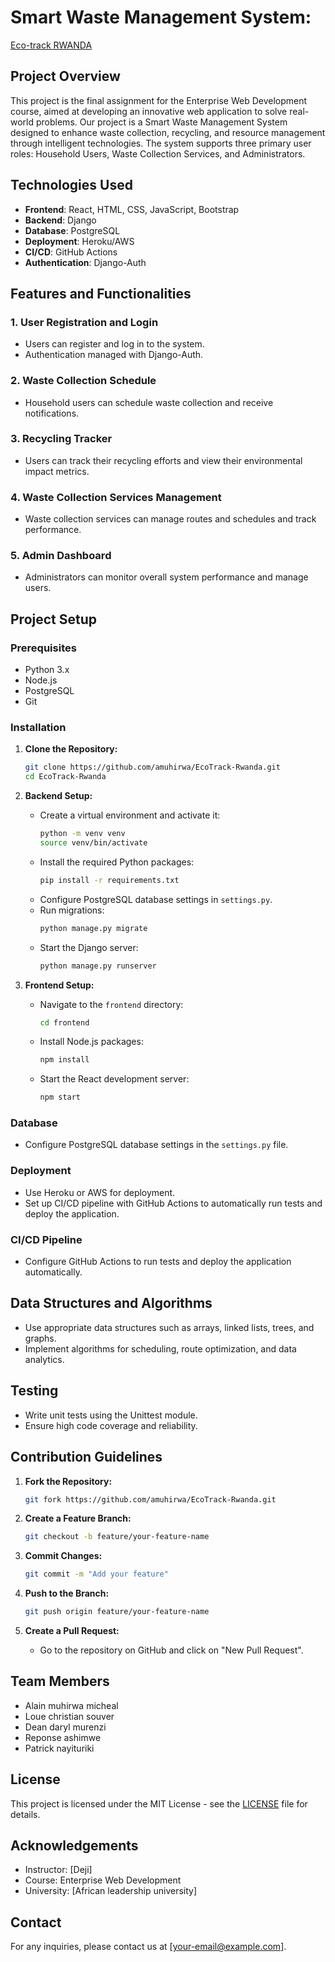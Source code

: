 # Smart Waste Management System:
<a href="https://main--eco-track-rw.netlify.app/">Eco-track RWANDA </a>

## Project Overview
This project is the final assignment for the Enterprise Web Development course, aimed at developing an innovative web application to solve real-world problems. Our project is a Smart Waste Management System designed to enhance waste collection, recycling, and resource management through intelligent technologies. The system supports three primary user roles: Household Users, Waste Collection Services, and Administrators.

## Technologies Used
- **Frontend**: React, HTML, CSS, JavaScript, Bootstrap
- **Backend**: Django
- **Database**: PostgreSQL
- **Deployment**: Heroku/AWS
- **CI/CD**: GitHub Actions
- **Authentication**: Django-Auth

## Features and Functionalities
### 1. User Registration and Login
- Users can register and log in to the system.
- Authentication managed with Django-Auth.

### 2. Waste Collection Schedule
- Household users can schedule waste collection and receive notifications.

### 3. Recycling Tracker
- Users can track their recycling efforts and view their environmental impact metrics.

### 4. Waste Collection Services Management
- Waste collection services can manage routes and schedules and track performance.

### 5. Admin Dashboard
- Administrators can monitor overall system performance and manage users.

## Project Setup

### Prerequisites
- Python 3.x
- Node.js
- PostgreSQL
- Git

### Installation

1. **Clone the Repository:**
   ```bash
   git clone https://github.com/amuhirwa/EcoTrack-Rwanda.git
   cd EcoTrack-Rwanda
   ```

2. **Backend Setup:**
   - Create a virtual environment and activate it:
     ```bash
     python -m venv venv
     source venv/bin/activate
     ```
   - Install the required Python packages:
     ```bash
     pip install -r requirements.txt
     ```
   - Configure PostgreSQL database settings in `settings.py`.
   - Run migrations:
     ```bash
     python manage.py migrate
     ```
   - Start the Django server:
     ```bash
     python manage.py runserver
     ```

3. **Frontend Setup:**
   - Navigate to the `frontend` directory:
     ```bash
     cd frontend
     ```
   - Install Node.js packages:
     ```bash
     npm install
     ```
   - Start the React development server:
     ```bash
     npm start
     ```

### Database
- Configure PostgreSQL database settings in the `settings.py` file.

### Deployment
- Use Heroku or AWS for deployment.
- Set up CI/CD pipeline with GitHub Actions to automatically run tests and deploy the application.

### CI/CD Pipeline
- Configure GitHub Actions to run tests and deploy the application automatically.

## Data Structures and Algorithms
- Use appropriate data structures such as arrays, linked lists, trees, and graphs.
- Implement algorithms for scheduling, route optimization, and data analytics.

## Testing
- Write unit tests using the Unittest module.
- Ensure high code coverage and reliability.

## Contribution Guidelines
1. **Fork the Repository:**
   ```bash
   git fork https://github.com/amuhirwa/EcoTrack-Rwanda.git
   ```

2. **Create a Feature Branch:**
   ```bash
   git checkout -b feature/your-feature-name
   ```

3. **Commit Changes:**
   ```bash
   git commit -m "Add your feature"
   ```

4. **Push to the Branch:**
   ```bash
   git push origin feature/your-feature-name
   ```

5. **Create a Pull Request:**
   - Go to the repository on GitHub and click on "New Pull Request".

## Team Members
- Alain muhirwa micheal
- Loue christian souver
- Dean daryl murenzi
- Reponse ashimwe
- Patrick nayituriki 

## License
This project is licensed under the MIT License - see the [LICENSE](LICENSE) file for details.

## Acknowledgements
- Instructor: [Deji]
- Course: Enterprise Web Development
- University: [African leadership university]

## Contact
For any inquiries, please contact us at [your-email@example.com].
